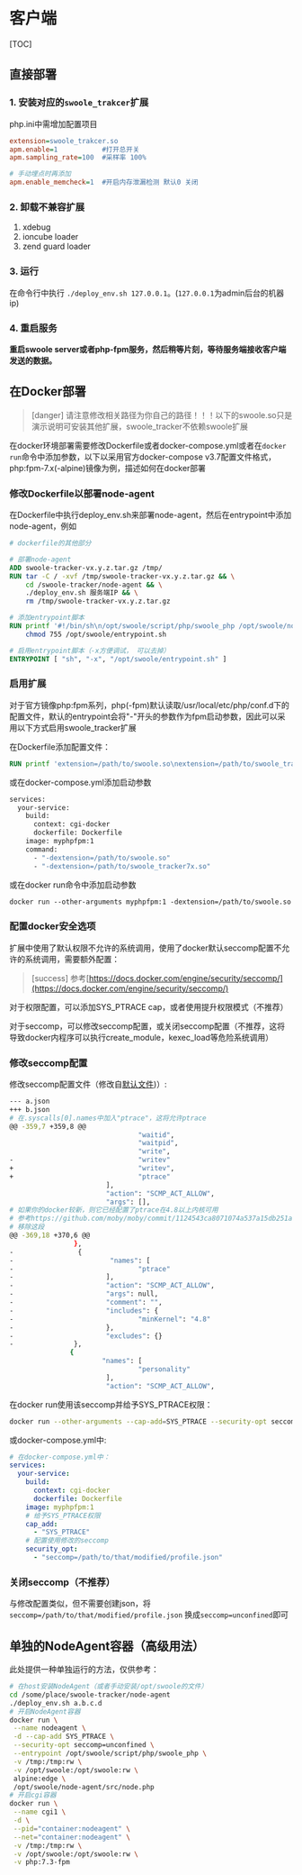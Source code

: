 # 客户端

[TOC]

## 直接部署

### 1. 安装对应的`swoole_trakcer`扩展

php.ini中需增加配置项目

```ini
extension=swoole_trakcer.so 
apm.enable=1           #打开总开关
apm.sampling_rate=100  #采样率 100%

# 手动埋点时再添加
apm.enable_memcheck=1  #开启内存泄漏检测 默认0 关闭
```

### 2. 卸载不兼容扩展

1. xdebug
2. ioncube loader
3. zend guard loader

### 3. 运行

在命令行中执行 `./deploy_env.sh 127.0.0.1`。(`127.0.0.1`为admin后台的机器ip)

### 4. 重启服务

**重启swoole server或者php-fpm服务，然后稍等片刻，等待服务端接收客户端发送的数据。**

## 在Docker部署

>[danger] 请注意修改相关路径为你自己的路径！！！以下的swoole.so只是演示说明可安装其他扩展，swoole_tracker不依赖swoole扩展

在docker环境部署需要修改Dockerfile或者docker-compose.yml或者在`docker run`命令中添加参数，以下以采用官方docker-compose v3.7配置文件格式，php:fpm-7.x(-alpine)镜像为例，描述如何在docker部署

### 修改Dockerfile以部署node-agent

在Dockerfile中执行deploy_env.sh来部署node-agent，然后在entrypoint中添加node-agent，例如

```dockerfile
# dockerfile的其他部分

# 部署node-agent
ADD swoole-tracker-vx.y.z.tar.gz /tmp/
RUN tar -C / -xvf /tmp/swoole-tracker-vx.y.z.tar.gz && \
    cd /swoole-tracker/node-agent && \
    ./deploy_env.sh 服务端IP && \
    rm /tmp/swoole-tracker-vx.y.z.tar.gz

# 添加entrypoint脚本
RUN printf '#!/bin/sh\n/opt/swoole/script/php/swoole_php /opt/swoole/node-agent/src/node.php &\nphp-fpm $@' > /opt/swoole/entrypoint.sh && \
    chmod 755 /opt/swoole/entrypoint.sh

# 启用entrypoint脚本（-x方便调试， 可以去掉）
ENTRYPOINT [ "sh", "-x", "/opt/swoole/entrypoint.sh" ]
```

### 启用扩展

对于官方镜像php:fpm系列，php(-fpm)默认读取/usr/local/etc/php/conf.d下的配置文件，默认的entrypoint会将"-"开头的参数作为fpm启动参数，因此可以采用以下方式启用swoole_tracker扩展

在Dockerfile添加配置文件：

```dockerfile
RUN printf 'extension=/path/to/swoole.so\nextension=/path/to/swoole_tracker7x.so\n' > /usr/local/etc/php/conf.d/swoole-tracker.ini
```

或在docker-compose.yml添加启动参数

```dockerfile
services:
  your-service:
    build:
      context: cgi-docker
      dockerfile: Dockerfile
    image: myphpfpm:1
    command:
      - "-dextension=/path/to/swoole.so"
      - "-dextension=/path/to/swoole_tracker7x.so"
```

或在docker run命令中添加启动参数

```dockerfile
docker run --other-arguments myphpfpm:1 -dextension=/path/to/swoole.so -dextension=/path/to/swoole_tracker7x.so``
```

### 配置docker安全选项

扩展中使用了默认权限不允许的系统调用，使用了docker默认seccomp配置不允许的系统调用，需要额外配置：

>[success] 参考[https://docs.docker.com/engine/security/seccomp/](https://docs.docker.com/engine/security/seccomp/)

对于权限配置，可以添加SYS_PTRACE cap，或者使用提升权限模式（不推荐）

对于seccomp，可以修改seccomp配置，或关闭seccomp配置（不推荐，这将导致docker内程序可以执行create_module，kexec_load等危险系统调用）

### 修改seccomp配置

修改seccomp配置文件（修改自[默认文件](https://github.com/moby/moby/blob/master/profiles/seccomp/default.json))）:

```bash
--- a.json
+++ b.json
# 在.syscalls[0].names中加入"ptrace"，这将允许ptrace
@@ -359,7 +359,8 @@
                                "waitid",
                                "waitpid",
                                "write",
-                               "writev"
+                               "writev",
+                               "ptrace"
                        ],
                        "action": "SCMP_ACT_ALLOW",
                        "args": [],
# 如果你的docker较新，则它已经配置了ptrace在4.8以上内核可用
# 参考https://github.com/moby/moby/commit/1124543ca8071074a537a15db251af46a5189907
# 移除这段
@@ -369,18 +370,6 @@
                },
-                {
-                        "names": [
-                               "ptrace"
-                       ],
-                       "action": "SCMP_ACT_ALLOW",
-                       "args": null,
-                       "comment": "",
-                       "includes": {
-                               "minKernel": "4.8"
-                       },
-                       "excludes": {}
-               },
               {
                       "names": [
                                "personality"
                        ],
                        "action": "SCMP_ACT_ALLOW",
```

在docker run使用该seccomp并给予SYS\_PTRACE权限：

```bash
docker run --other-arguments --cap-add=SYS_PTRACE --security-opt seccomp=/path/to/that/modified/profile.json ...
```

或docker-compose.yml中:

```yml
# 在docker-compose.yml中：
services:
  your-service:
    build:
      context: cgi-docker
      dockerfile: Dockerfile
    image: myphpfpm:1
    # 给予SYS_PTRACE权限
    cap_add:
      - "SYS_PTRACE"
    # 配置使用修改的seccomp
    security_opt:
      - "seccomp=/path/to/that/modified/profile.json"
```

### 关闭seccomp（不推荐）

与修改配置类似，但不需要创建json，将 `seccomp=/path/to/that/modified/profile.json` 换成`seccomp=unconfined`即可

## 单独的NodeAgent容器（高级用法）

此处提供一种单独运行的方法，仅供参考：

```bash
# 在host安装NodeAgent（或者手动安装/opt/swoole的文件）
cd /some/place/swoole-tracker/node-agent
./deploy_env.sh a.b.c.d
# 开启NodeAgent容器
docker run \
 --name nodeagent \
 -d --cap-add SYS_PTRACE \
 --security-opt seccomp=unconfined \
 --entrypoint /opt/swoole/script/php/swoole_php \
 -v /tmp:/tmp:rw \
 -v /opt/swoole:/opt/swoole:rw \
 alpine:edge \
 /opt/swoole/node-agent/src/node.php
# 开启cgi容器
docker run \
 --name cgi1 \
 -d \
 --pid="container:nodeagent" \
 --net="container:nodeagent" \
 -v /tmp:/tmp:rw \
 -v /opt/swoole:/opt/swoole:rw \
 -v php:7.3-fpm
```